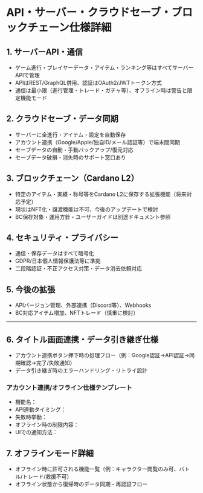# API・サーバー・クラウドセーブ・ブロックチェーン仕様詳細

## 1. サーバーAPI・通信
- ゲーム進行・プレイヤーデータ・アイテム・ランキング等はすべてサーバーAPIで管理
- APIはREST/GraphQL併用、認証はOAuth2/JWTトークン方式
- 通信は最小限（進行管理・トレード・ガチャ等）、オフライン時は警告と限定機能モード

## 2. クラウドセーブ・データ同期
- サーバーに全進行・アイテム・設定を自動保存
- アカウント連携（Google/Apple/独自ID/メール認証等）で端末間同期
- セーブデータの自動・手動バックアップ/復元対応
- セーブデータ破損・消失時のサポート窓口あり

## 3. ブロックチェーン（Cardano L2）
- 特定のアイテム・実績・称号等をCardano L2に保存する拡張機能（将来対応予定）
- 現状はNFT化・譲渡機能は不可、今後のアップデートで検討
- BC保存対象・運用方針・ユーザーガイドは別途ドキュメント参照

## 4. セキュリティ・プライバシー
- 通信・保存データはすべて暗号化
- GDPR/日本個人情報保護法等に準拠
- 二段階認証・不正アクセス対策・データ消去依頼対応

## 5. 今後の拡張
- APIバージョン管理、外部連携（Discord等）、Webhooks
- BC対応アイテム増加、NFTトレード（慎重に検討）

---

## 6. タイトル画面連携・データ引き継ぎ仕様

- アカウント連携ボタン押下時の処理フロー（例：Google認証→API認証→同期確認→完了/失敗通知）
- データ引き継ぎ時のエラーハンドリング・リトライ設計

### アカウント連携/オフライン仕様テンプレート
- 機能名：
- API連動タイミング：
- 失敗時挙動：
- オフライン時の制限内容：
- UIでの通知方法：

## 7. オフラインモード詳細

- オフライン時に許可される機能一覧（例：キャラクター閲覧のみ可、バトル/トレード/救援不可）
- オフライン状態から復帰時のデータ同期・再認証フロー
